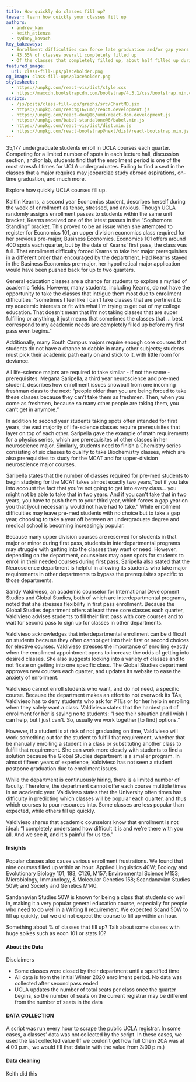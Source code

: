 ```yaml
---
title: How quickly do classes fill up?
teaser: learn how quickly your classes fill up
authors:
  - andrew_kan
  - keith_atienza
  - sydney_kovach
key_takeaways:
  - Enrollment difficulties can force late graduation and/or gap years
  - 43.55% of classes overall completely filled up
  - Of the classes that completely filled up, about half filled up during first pass
featured_image:
  url: class-fill-ups/placeholder.png
og_image: class-fill-ups/placeholder.png
stylesheets:
  - https://unpkg.com/react-vis/dist/style.css
  - https://maxcdn.bootstrapcdn.com/bootstrap/4.3.1/css/bootstrap.min.css
scripts:
  - /js/posts/class-fill-ups/graphs/src/ChartMD.jsx
  - https://unpkg.com/react@16/umd/react.development.js
  - https://unpkg.com/react-dom@16/umd/react-dom.development.js
  - https://unpkg.com/babel-standalone@6/babel.min.js
  - https://unpkg.com/react-vis/dist/dist.min.js
  - https://unpkg.com/react-bootstrap@next/dist/react-bootstrap.min.js
---
```


35,177 undergraduate students enroll in UCLA courses each quarter. Competing for a limited number of spots in each lecture hall, discussion section, and/or lab, students find that the enrollment period is one of the most stressful times for UCLA undergraduates. Failing to find a seat in the classes that a major requires may jeopardize study abroad aspirations, on-time graduation, and much more.

Explore how quickly UCLA courses fill up.

<div id="chartMD"></div>

Kaitlin Kearns, a second year Economics student, describes herself during the week of enrollment as tense, stressed, and anxious. Though UCLA randomly assigns enrollment passes to students within the same unit bracket, Kearns received one of the latest passes in the “Sophomore Standing” bracket. This proved to be an issue when she attempted to register for Economics 101, an upper division economics class required for her previous pre-major, Business Economics. Economics 101 offers around 400 spots each quarter, but by the date of Kearns’ first pass, the class was full. That enrollment difficulty forced Kearns to take her major prerequisites in a different order than encouraged by the department. Had Kearns stayed in the Business Economics pre-major, her hypothetical major application would have been pushed back for up to two quarters.

General education classes are a chance for students to explore a myriad of academic fields. However, many students, including Kearns, do not have the opportunity to take the classes that intrigue them most due to enrollment difficulties: “sometimes I feel like I can't take classes that are pertinent to my academic interests or fit with what I'm trying to get out of my college education. That doesn't mean that I'm not taking classes that are super fulfilling or anything, it just means that sometimes the classes that ... best correspond to my academic needs are completely filled up before my first pass even begins.”

Additionally, many South Campus majors require enough core courses that students do not have a chance to dabble in many other subjects; students must pick their academic path early on and stick to it, with little room for deviance.

All life-science majors are required to take similar - if not the same - prerequisites. Megana Saripella, a third year neuroscience and pre-med student, describes how enrollment issues snowball from one incoming freshman class to the next: “people older than you are being forced to take these classes because they can’t take them as freshmen. Then, when you come as freshmen, because so many other people are taking them, you can't get in anymore.”

In addition to second year students taking spots often intended for first years, the vast majority of life-science classes require prerequisites that layer on top of each other. Saripella gave the example of math requirements for a physics series, which are prerequisites of other classes in her neuroscience major. Similarly, students need to finish a Chemistry series consisting of six classes to qualify to take Biochemistry classes, which are also prerequisites to study for the MCAT and for upper-division neuroscience major courses.

Saripella states that the number of classes required for pre-med students to begin studying for the MCAT takes almost exactly two years,“but if you take into account the fact that you're not going to get into every class… you might not be able to take that in two years. And if you can't take that in two years, you have to push them to your third year, which forces a gap year on you that [you] necessarily would not have had to take.” While enrollment difficulties may leave pre-med students with no choice but to take a gap year, choosing to take a year off between an undergraduate degree and medical school is becoming increasingly popular.

Because many upper division courses are reserved for students in that major or minor during first pass, students in interdepartmental programs may struggle with getting into the classes they want or need. However, depending on the department, counselors may open spots for students to enroll in their needed courses during first pass. Saripella also stated that the Neuroscience department is helpful in allowing its students who take major requirements in other departments to bypass the prerequisites specific to those departments.

Sandy Valdivieso, an academic counselor for International Development Studies and Global Studies, both of which are interdepartmental programs, noted that she stresses flexibility in first pass enrollment. Because the Global Studies department offers at least three core classes each quarter, Valdivieso advises students to fill their first pass with core courses and to wait for second pass to sign up for classes in other departments.

Valdivieso acknowledges that interdepartmental enrollment can be difficult on students because they often cannot get into their first or second choices for elective courses. Valdivieso stresses the importance of enrolling exactly when the enrollment appointment opens to increase the odds of getting into desired classes. She also suggests looking into a variety of classes and to not fixate on getting into one specific class. The Global Studies department approves new courses each quarter, and updates its website to ease the anxiety of enrollment.

Valdivieso cannot enroll students who want, and do not need, a specific course. Because the department makes an effort to not overwork its TAs, Valdivieso has to deny students who ask for PTEs or for her help in enrolling when they solely want a class. Valdivieso states that the hardest part of enrollment for her is saying no to students: “I see their situation and I wish I can help, but I just can't. So, usually we work together [to find] options.”

However, if a student is at risk of not graduating on time, Valdivieso will work something out for the student to fulfill that requirement, whether that be manually enrolling a student in a class or substituting another class to fulfill that requirement. She can work more closely with students to find a solution because the Global Studies department is a smaller program. In almost fifteen years of experience, Valdivieso has not seen a student postpone graduation due to enrollment issues.

While the department is continuously hiring, there is a limited number of faculty. Therefore, the department cannot offer each course multiple times in an academic year. Valdivieso states that the University often times has difficulty in predicting which classes will be popular each quarter, and thus which courses to pour resources into. Some classes are less popular than expected, while others fill up quickly.

Valdivieso shares that academic counselors know that enrollment is not ideal: “I completely understand how difficult it is and we're there with you all. And we see it, and it's painful for us too.”

#### Insights

Popular classes also cause various enrollment frustrations. We found that nine courses filled up within an hour: Applied Linguistics 40W; Ecology and Evolutionary Biology 101, 183, C126, M157; Environmental Science M153; Microbiology, Immunology, & Molecular Genetics 158; Scandanavian Studies 50W; and Society and Genetics M140.

Sandanavian Studies 50W is known for being a class that students do well in, making it a very popular general education course, especially for people who need to do well in a Writing II requirement. We expected Scand 50W to fill up quickly, but we did not expect the course to fill up within an hour.

Something about % of classes that fill up? Talk about some classes with huge spikes such as econ 101 or stats 10?

#### About the Data

Disclaimers

- Some classes were closed by their department until a specified time
- All data is from the initial Winter 2020 enrollment period. No data was collected after second pass ended
- UCLA updates the number of total seats per class once the quarter begins, so the number of seats on the current registrar may be different from the number of seats in the data

#### DATA COLLECTION

A script was run every hour to scrape the public UCLA registrar. In some cases, a classes’ data was not collected by the script. In these cases, we used the last collected value (If we couldn’t get how full Chem 20A was at 4:00 p.m., we would fill that data in with the value from 3:00 p.m.)

#### Data cleaning

Keith did this

<link rel="stylesheet" href="https://unpkg.com/react-vis/dist/style.css">
<link
  rel="stylesheet"
  href="https://maxcdn.bootstrapcdn.com/bootstrap/4.3.1/css/bootstrap.min.css"
  integrity="sha384-ggOyR0iXCbMQv3Xipma34MD+dH/1fQ784/j6cY/iJTQUOhcWr7x9JvoRxT2MZw1T"
  crossorigin="anonymous"
/>
<script src="https://unpkg.com/react-vis/dist/dist.min.js"></script>
<script src="https://unpkg.com/react@16/umd/react.development.js" crossorigin></script>
<script src="https://unpkg.com/react-dom@16/umd/react-dom.development.js" crossorigin></script>
<script src="https://unpkg.com/babel-standalone@6/babel.min.js"></script>
<script src="https://unpkg.com/react-bootstrap@next/dist/react-bootstrap.min.js" crossorigin></script>

<script type="text/babel" src="/js/posts/class-fill-ups/graphs/src/ChartMD.jsx"></script>
